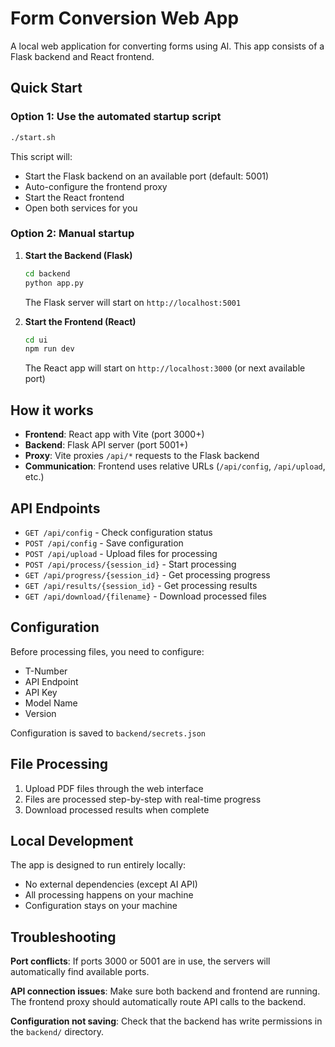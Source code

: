 # Form Conversion Web App

A local web application for converting forms using AI. This app consists of a Flask backend and React frontend.

## Quick Start

### Option 1: Use the automated startup script
```bash
./start.sh
```

This script will:
- Start the Flask backend on an available port (default: 5001)
- Auto-configure the frontend proxy
- Start the React frontend
- Open both services for you

### Option 2: Manual startup

1. **Start the Backend (Flask)**
   ```bash
   cd backend
   python app.py
   ```
   The Flask server will start on `http://localhost:5001`

2. **Start the Frontend (React)**
   ```bash
   cd ui
   npm run dev
   ```
   The React app will start on `http://localhost:3000` (or next available port)

## How it works

- **Frontend**: React app with Vite (port 3000+)
- **Backend**: Flask API server (port 5001+)
- **Proxy**: Vite proxies `/api/*` requests to the Flask backend
- **Communication**: Frontend uses relative URLs (`/api/config`, `/api/upload`, etc.)

## API Endpoints

- `GET /api/config` - Check configuration status
- `POST /api/config` - Save configuration
- `POST /api/upload` - Upload files for processing
- `POST /api/process/{session_id}` - Start processing
- `GET /api/progress/{session_id}` - Get processing progress
- `GET /api/results/{session_id}` - Get processing results
- `GET /api/download/{filename}` - Download processed files

## Configuration

Before processing files, you need to configure:
- T-Number
- API Endpoint
- API Key
- Model Name
- Version

Configuration is saved to `backend/secrets.json`

## File Processing

1. Upload PDF files through the web interface
2. Files are processed step-by-step with real-time progress
3. Download processed results when complete

## Local Development

The app is designed to run entirely locally:
- No external dependencies (except AI API)
- All processing happens on your machine
- Configuration stays on your machine

## Troubleshooting

**Port conflicts**: If ports 3000 or 5001 are in use, the servers will automatically find available ports.

**API connection issues**: Make sure both backend and frontend are running. The frontend proxy should automatically route API calls to the backend.

**Configuration not saving**: Check that the backend has write permissions in the `backend/` directory.